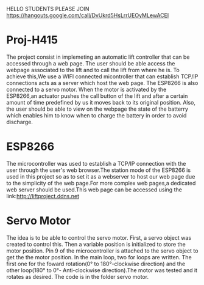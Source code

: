 HELLO STUDENTS
PLEASE JOIN 
https://hangouts.google.com/call/DvUkrd5HsLrrUEOyMLewACEI


# Proj-H415
The project consist in implemeting an automatic lift controller that can be accessed through a web page. The user should be able access the webpage associated to the lift and to call the lift from where he is. To achieve this,We use a WIFI connected micontroller that can establish TCP/IP connections acts as a server which host the web page. The ESP8266 is also connected to a servo motor. When the motor is activated by the ESP8266,an actuator pushes the call button of the lift and after a certain amount of time predefined by us it moves back to its original position.  Also, the user should be able to view on the webpage the state of the batterry which enables him to know when to charge the battery in order to avoid discharge.

# ESP8266
The microcontroller was used to establish a TCP/IP connection with the user through the user's web browser.The station mode of the ESP8266 is used in this project so as to set it as a webserver to host our web page due to the simplicity of the web page.For more complex web pages,a dedicated web server should be used.This web page can be accessed using the link:http://liftproject.ddns.net


# Servo Motor
The idea is to be able to control the servo motor. First, a servo object was created to control this. Then a variable position is initialized to store the motor position. Pin 9 of the microcontroller is attached to the servo object to get the the motor position. In the main loop, two for loops are written. The first one for the foward rotation(0° to 180°-clockwise direction) and the other loop(180° to 0°- Anti-clockwise direction).The motor was tested and it rotates as desired. The code is in the folder servo motor. 




 
